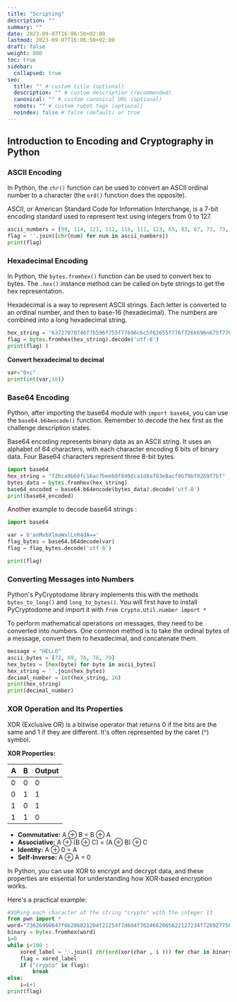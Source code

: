 ```yaml
---
title: "Scripting"
description: ""
summary: ""
date: 2023-09-07T16:06:50+02:00
lastmod: 2023-09-07T16:06:50+02:00
draft: false
weight: 800
toc: true
sidebar:
  collapsed: true
seo:
  title: "" # custom title (optional)
  description: "" # custom description (recommended)
  canonical: "" # custom canonical URL (optional)
  robots: "" # custom robot tags (optional)
  noindex: false # false (default) or true
---
```



## Introduction to Encoding and Cryptography in Python

### ASCII Encoding

In Python, the `chr()` function can be used to convert an ASCII ordinal number to a character (the `ord()` function does the opposite).

ASCII, or American Standard Code for Information Interchange, is a 7-bit encoding standard used to represent text using integers from 0 to 127.


```python 
ascii_numbers = [99, 114, 121, 112, 116, 111, 123, 65, 83, 67, 73, 73, 95, 112, 114, 49, 110, 116, 52, 98, 108, 51, 125] 
flag = ''.join([chr(num) for num in ascii_numbers]) 
print(flag)
```

### Hexadecimal Encoding

In Python, the `bytes.fromhex()` function can be used to convert hex to bytes. The `.hex()` instance method can be called on byte strings to get the hex representation.

Hexadecimal is a way to represent ASCII strings. Each letter is converted to an ordinal number, and then to base-16 (hexadecimal). The numbers are combined into a long hexadecimal string.


```python 
hex_string = "63727970746f7b596f755f77696c6c5f62655f776f726k696n675f776974685f6865785f737472696n67735f615f6c6o747d" 
flag = bytes.fromhex(hex_string).decode('utf-8') 
print(flag) ) 
```

**Convert hexadecimal  to decimal**
```python
var="0xc"
print(int(var,16))
```

### Base64 Encoding

Python, after importing the base64 module with `import base64`, you can use the `base64.b64encode()` function. Remember to decode the hex first as the challenge description states.

Base64 encoding represents binary data as an ASCII string. It uses an alphabet of 64 characters, with each character encoding 6 bits of binary data. Four Base64 characters represent three 8-bit bytes.


```python 
import base64 
hex_string = "72bca9b68fc16ac7beeb8f849dca1d8a783e8acf9679bf9269f7bf" 
bytes_data = bytes.fromhex(hex_string) 
base64_encoded = base64.b64encode(bytes_data).decode('utf-8') 
print(base64_encoded) 
```

Another example to decode base64 strings : 
```python
import base64

var = b'anMvbXlmaWxlLnR4dA=='
flag_bytes = base64.b64decode(var)
flag = flag_bytes.decode('utf-8')

print(flag)

```
### Converting Messages into Numbers

Python's PyCryptodome library implements this with the methods `bytes_to_long()` and `long_to_bytes()`. You will first have to install PyCryptodome and import it with `from Crypto.Util.number import *`

To perform mathematical operations on messages, they need to be converted into numbers. One common method is to take the ordinal bytes of a message, convert them to hexadecimal, and concatenate them.


```python 
message = "HELLO" 
ascii_bytes = [72, 69, 76, 76, 79] 
hex_bytes = [hex(byte) for byte in ascii_bytes] 
hex_string = ''.join(hex_bytes) 
decimal_number = int(hex_string, 16) 
print(hex_string) 
print(decimal_number)
```

### XOR Operation and Its Properties

XOR (Exclusive OR) is a bitwise operator that returns 0 if the bits are the same and 1 if they are different. It's often represented by the caret (^) symbol.

**XOR Properties:**


| A   | B   | Output |
| --- | --- | ------ |
| 0   | 0   | 0      |
| 0   | 1   | 1      |
| 1   | 0   | 1      |
| 1   | 1   | 0      |


- **Commutative:** A ⊕ B = B ⊕ A
- **Associative:** A ⊕ (B ⊕ C) = (A ⊕ B) ⊕ C
- **Identity:** A ⊕ 0 = A
- **Self-Inverse:** A ⊕ A = 0

In Python, you can use XOR to encrypt and decrypt data, and these properties are essential for understanding how XOR-based encryption works.

Here's a practical example:



```python 
#XORing each character of the string "crypto" with the integer 13 
from pwn import *
word="73626960647f6b206821204f21254f7d694f7624662065622127234f726927756d"
binary = bytes.fromhex(word)
i=0
while i<100 :
	xored_label = ''.join([ chr(ord(xor(char , i ))) for char in binary])
	flag = xored_label
	if ("crypto" in flag):
		break
else:
	i=i+1
print(flag)
```


